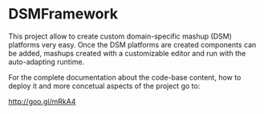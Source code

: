 DSMFramework
============

This project allow to create custom domain-specific mashup (DSM) platforms very easy. Once the DSM platforms are created components can be added, mashups created with a customizable editor and run with the auto-adapting runtime.

For the complete documentation about the code-base content, how to deploy it and more concetual aspects of the project go to:

http://goo.gl/mRkA4